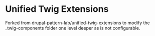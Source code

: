 # Unified Twig Extensions

Forked from drupal-pattern-lab/unified-twig-extensions to modify the _twig-components folder one level deeper as is not configurable.

